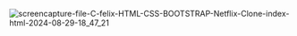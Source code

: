 ![screencapture-file-C-felix-HTML-CSS-BOOTSTRAP-Netflix-Clone-index-html-2024-08-29-18_47_21](https://github.com/user-attachments/assets/fcbe8059-dedb-4b48-872f-8104ce948cf6)
